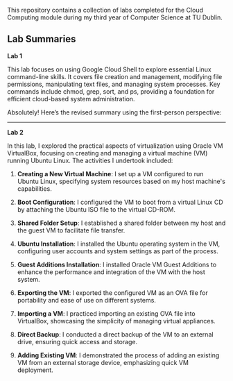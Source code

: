This repository contains a collection of labs completed for the Cloud Computing module during my third year of Computer Science at TU Dublin.

## Lab Summaries

**Lab 1**

This lab focuses on using Google Cloud Shell to explore essential Linux command-line skills. It covers file creation and management, modifying file permissions, manipulating text files, and managing system processes. Key commands include chmod, grep, sort, and ps, providing a foundation for efficient cloud-based system administration.

Absolutely! Here’s the revised summary using the first-person perspective:

---

**Lab 2**

In this lab, I explored the practical aspects of virtualization using Oracle VM VirtualBox, focusing on creating and managing a virtual machine (VM) running Ubuntu Linux. The activities I undertook included:

1. **Creating a New Virtual Machine**: I set up a VM configured to run Ubuntu Linux, specifying system resources based on my host machine's capabilities.

2. **Boot Configuration**: I configured the VM to boot from a virtual Linux CD by attaching the Ubuntu ISO file to the virtual CD-ROM.

3. **Shared Folder Setup**: I established a shared folder between my host and the guest VM to facilitate file transfer.

4. **Ubuntu Installation**: I installed the Ubuntu operating system in the VM, configuring user accounts and system settings as part of the process.

5. **Guest Additions Installation**: I installed Oracle VM Guest Additions to enhance the performance and integration of the VM with the host system.

6. **Exporting the VM**: I exported the configured VM as an OVA file for portability and ease of use on different systems.

7. **Importing a VM**: I practiced importing an existing OVA file into VirtualBox, showcasing the simplicity of managing virtual appliances.

8. **Direct Backup**: I conducted a direct backup of the VM to an external drive, ensuring quick access and storage.

9. **Adding Existing VM**: I demonstrated the process of adding an existing VM from an external storage device, emphasizing quick VM deployment.

